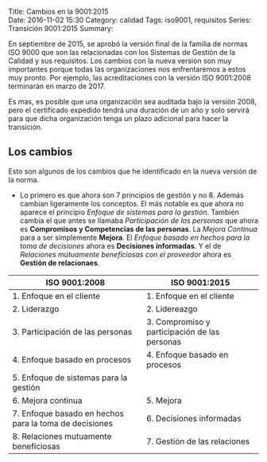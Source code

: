 Title: Cambios en la 9001:2015    
Date: 2016-11-02 15:30
Category: calidad
Tags: iso9001, requisitos
Series: Transición 9001:2015
Summary: 

En septiembre de 2015, se aprobó la versión final de la familia de normas ISO 9000 que son las relacionadas con los Sistemas de Gestión de la Calidad y sus requisitos. Los cambios con la nueva versión son muy importantes porque todas las organizaciones nos enfrentaremos a estos muy pronto. Por ejemplo, las acreditaciones con la versión ISO 9001:2008 terminarán en marzo de 2017. 

Es mas, es posible que una organización sea auditada bajo la versión 2008, pero el certificado expedido tendrá una duración de un año y solo servirá para que dicha organización tenga un plazo adicional para hacer la transición.

## Los cambios

Esto son algunos de los cambios que he identificado en la nueva versión de la norma.

- Lo primero es que ahora son 7 principios de gestión y no 8. Además cambian ligeramente los conceptos. El más notable es que ahora no aparece el principio _Enfoque de sistemas para la gestión_. También cambia el que antes se llamaba _Participación de las personas_ que ahora es __Compromisos y Competencias de las personas__. La _Mejora Continua_ para a ser simplemente __Mejora__. El _Enfoque basado en hechos para la toma de decisiones_ ahora es __Decisiones informadas__. Y el de _Relaciones mútuamente beneficiosas con el proveedor_ ahora es __Gestión de relacionaes__.  
  
| ISO 9001:2008             | ISO 9001:2015            |
|---------------------------|--------------------------|
| 1. Enfoque en el cliente  | 1. Enfoque en el cliente |
| 2. Liderazgo              | 2. Lidereazgo            |
| 3. Participación de las personas  | 3. Compromiso y participación de las personas   |
| 4. Enfoque basado en procesos   | 4. Enfoque basado en procesos   |
| 5. Enfoque de sistemas para la gestión |   |
| 6. Mejora continua  | 5. Mejora  |
| 7. Enfoque basado en hechos para la toma de decisiones | 6. Decisiones informadas |
| 8. Relaciones mutuamente beneficiosas | 7. Gestión de las relaciones |


